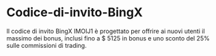 # Codice-di-invito-BingX
Il codice di invito BingX IMOIJ1 è progettato per offrire ai nuovi utenti il ​​massimo dei bonus, inclusi fino a $ 5125 in bonus e uno sconto del 25% sulle commissioni di trading.
